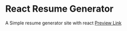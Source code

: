 # React Resume Generator
A Simple resume generator site with react
[Preview Link](https://react-resume-generator-six.vercel.app/)
